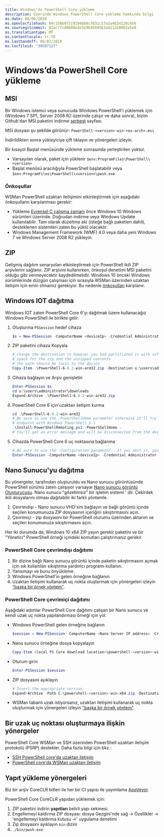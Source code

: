 ```yaml
---
title: Windows’da PowerShell Core yükleme
description: Üzerinde Windows PowerShell Core yükleme hakkında bilgi
ms.date: 08/06/2018
ms.openlocfilehash: 84c158b97519194888cf031c57a2a4634120c456
ms.sourcegitcommit: 01ac77cd0b00e4e5e964504563a9212e8002e5e0
ms.translationtype: MT
ms.contentlocale: tr-TR
ms.lasthandoff: 08/07/2018
ms.locfileid: "39587127"
---
```

# <a name="installing-powershell-core-on-windows"></a>Windows’da PowerShell Core yükleme

## <a name="msi"></a>MSI

Bir Windows istemci veya sunucuda Windows PowerShell'i yüklemek için (Windows 7 SP1, Server 2008 R2 üzerinde çalışır ve daha sonra), bizim Github'dan MSI paketini indirme [serbest][] sayfası.

MSI dosyası şu şekilde görünür- `PowerShell-<version>-win-<os-arch>.msi`
<!-- TODO: should be updated to point to the Download Center as well -->

İndirildikten sonra yükleyiciye çift tıklayın ve yönergeleri izleyin.

Bir kısayol Başlat menüsünde yükleme sonrasında yerleştirilen yoktur.

- Varsayılan olarak, paket için yüklenir `$env:ProgramFiles\PowerShell\<version>`
- Başlat menüsü aracılığıyla PowerShell başlatabilir veya `$env:ProgramFiles\PowerShell\<version>\pwsh.exe`

### <a name="prerequisites"></a>Önkoşullar

WSMan PowerShell uzaktan iletişimini etkinleştirmek için aşağıdaki önkoşulların karşılanması gerekir:

- Yükleme [Evrensel C çalışma zamanı](https://www.microsoft.com/download/details.aspx?id=50410) önce Windows 10 Windows sürümleri üzerinde.
  Doğrudan indirme veya Windows Update kullanılabilir.
  Tam olarak düzeltme eki (isteğe bağlı paketleri dahil), desteklenen sistemleri zaten bu yüklü olacaktır.
- Windows Management Framework (WMF) 4.0 veya daha yeni Windows 7 ve Windows Server 2008 R2 yükleyin.

## <a name="zip"></a>ZIP

Gelişmiş dağıtım senaryoları etkinleştirmek için PowerShell ikili ZIP arşivlerini sağlanır.
ZIP arşivini kullanırken, önkoşul denetimi MSI paketini olduğu gibi vermeyecektir kaydedilmelidir.
Windows 10 önceki Windows sürümlerinde düzgün çalışması için sırasıyla WSMan üzerinden uzaktan iletişim için emin olmamız gerekiyor. Bu nedenle [önkoşulları](#prerequisites) karşılanır.

## <a name="deploying-on-windows-iot"></a>Windows IOT dağıtma

Windows IOT zaten PowerShell Core 6'yı dağıtmak üzere kullanacağız Windows PowerShell ile birlikte gelir.

1. Oluşturma `PSSession` hedef cihaza

   ```powershell
   $s = New-PSSession -ComputerName <deviceIp> -Credential Administrator
   ```

2. ZIP paketini cihaza Kopyala

   ```powershell
   # change the destination to however you had partitioned it with sufficient
   # space for the zip and the unzipped contents
   # the path should be local to the device
   Copy-Item .\PowerShell-6.0.2-win-arm32.zip -Destination u:\users\administrator\Downloads -ToSession $s
   ```

3. Cihaza bağlayın ve Arşiv genişletin

   ```powershell
   Enter-PSSession $s
   cd u:\users\administrator\downloads
   Expand-Archive .\PowerShell-6.0.2-win-arm32.zip
   ```

4. PowerShell Core 6 için'uzaktan iletişim kurma

   ```powershell
   cd .\PowerShell-6.0.2-win-arm32
   # Be sure to use the -PowerShellHome parameter otherwise it'll try to create a new
   # endpoint with Windows PowerShell 5.1
   .\Install-PowerShellRemoting.ps1 -PowerShellHome .
   # You'll get an error message and will be disconnected from the device because it has to restart WinRM
   ```

5. Cihazda PowerShell Core 6 uç noktasına bağlanma

   ```powershell
   # Be sure to use the -Configuration parameter.  If you omit it, you will connect to Windows PowerShell 5.1
   Enter-PSSession -ComputerName <deviceIp> -Credential Administrator -Configuration powershell.6.0.2
   ```

## <a name="deploying-on-nano-server"></a>Nano Sunucu'yu dağıtma

Bu yönergeler, tarafından oluşturuldu ve Nano sunucu görüntüsünde PowerShell sürümü zaten çalışıyor varsayar [Nano sunucu görüntü Oluşturucusu](/windows-server/get-started/deploy-nano-server).
Nano sunucu "gözetimsiz" bir işletim sistemi ' dir. Çekirdek ikili dosyalarını olması dağıtabilir iki farklı yöntemle.

1. Çevrimdışı - Nano sunucu VHD'sini bağlayın ve bağlı görüntü içinde seçilen konumunuza ZIP dosyasının içeriğini sıkıştırmasını açın.
2. Çevrimiçi - zip dosyasını bir PowerShell oturumu üzerinden aktarım ve seçilen konumunuza sıkıştırmasını açın.

Her iki durumda da, Windows 10 x64 ZIP yayın gerekir paketini ve bir "Yönetici" PowerShell örneği içindeki komutları çalıştırmanız gerekir.

### <a name="offline-deployment-of-powershell-core"></a>PowerShell Core çevrimdışı dağıtımı

1. Bir dizine bağlı Nano sunucu görüntü içinde paketin sıkıştırmasını açmak için sık kullanılan sıkıştırma yardımcı programı kullanın.
2. Yansımayı ve bunu önyükleme.
3. Windows PowerShell'in gelen örneğine bağlanın.
4. Uzaktan iletişimi kullanarak uç nokta oluşturmak için yönergeleri izleyin ["başka bir örnek yöntem"](#executed-by-another-instance-of-powershell-on-behalf-of-the-instance-that-it-will-register).

### <a name="online-deployment-of-powershell-core"></a>PowerShell Core çevrimiçi dağıtımı

Aşağıdaki adımlar PowerShell Core dağıtımı çalışan bir Nano sunucu ve kendi uzak uç nokta yapılandırması örneği için yol.

- Windows PowerShell gelen örneğine bağlanın

  ```powershell
  $session = New-PSSession -ComputerName <Nano Server IP address> -Credential <An Administrator account on the system>
  ```

- Nano sunucu örneğine dosya kopyalayın

  ```powershell
  Copy-Item <local PS Core download location>\powershell-<version>-win-x64.zip c:\ -ToSession $session
  ```

- Oturum girin

  ```powershell
  Enter-PSSession $session
  ```

- ZIP dosyasını ayıklayın

  ```powershell
  # Insert the appropriate version.
  Expand-Archive -Path C:\powershell-<version>-win-x64.zip -DestinationPath "C:\PowerShellCore_<version>"
  ```

- WSMan tabanlı uzak istiyorsanız, uzaktan iletişimi kullanarak uç nokta oluşturmak için yönergeleri izleyin ["başka bir örnek yöntem"](../core-powershell/WSMan-Remoting-in-PowerShell-Core.md#executed-by-another-instance-of-powershell-on-behalf-of-the-instance-that-it-will-register).

## <a name="instructions-to-create-a-remoting-endpoint"></a>Bir uzak uç noktası oluşturmaya ilişkin yönergeler

PowerShell Core WSMan ve SSH üzerinden PowerShell uzaktan iletişim protokolü (PSRP) destekler.
Daha fazla bilgi için bkz.:

- [SSH PowerShell core'da uzaktan iletişim][ssh-remoting]
- [PowerShell core'da WSMan uzaktan iletişim][wsman-remoting]

## <a name="artifact-installation-instructions"></a>Yapıt yükleme yönergeleri

Biz bir arşiv CoreCLR bitleri ile her bir CI yapısı ile yayımlama [AppVeyor][].

PowerShell Core CoreCLR yapıdan yüklemek için:

1. ZIP paketini indirin **yapıtları** belirli yapı sekmesi.
2. Engellemeyi kaldırma ZIP dosyası: dosya Gezgini'nde sağ -> Özellikler -> 'engellemeyi kaldırma kutusu ->' uygulama denetimi
3. Zip dosyasını ayıklayın `bin` dizini
4. `./bin/pwsh.exe`

<!-- [download-center]: TODO -->

[serbest]: https://github.com/PowerShell/PowerShell/releases
[ssh-remoting]: ../core-powershell/SSH-Remoting-in-PowerShell-Core.md
[wsman-remoting]: ../core-powershell/WSMan-Remoting-in-PowerShell-Core.md
[AppVeyor]: https://ci.appveyor.com/project/PowerShell/powershell
